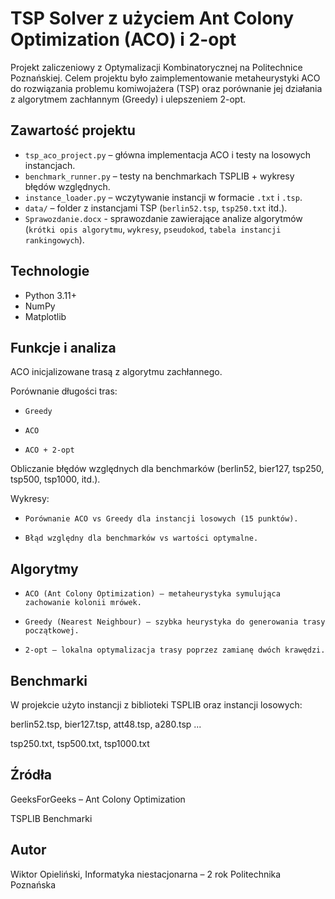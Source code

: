 # TSP Solver z użyciem Ant Colony Optimization (ACO) i 2-opt

Projekt zaliczeniowy z Optymalizacji Kombinatorycznej na Politechnice Poznańskiej. Celem projektu było zaimplementowanie metaheurystyki ACO do rozwiązania problemu komiwojażera (TSP) oraz porównanie jej działania z algorytmem zachłannym (Greedy) i ulepszeniem 2-opt.

## Zawartość projektu

- `tsp_aco_project.py` – główna implementacja ACO i testy na losowych instancjach.
- `benchmark_runner.py` – testy na benchmarkach TSPLIB + wykresy błędów względnych.
- `instance_loader.py` – wczytywanie instancji w formacie `.txt` i `.tsp`.
- `data/` – folder z instancjami TSP (`berlin52.tsp`, `tsp250.txt` itd.).
- `Sprawozdanie.docx` - sprawozdanie zawierające analize algorytmów (`krótki opis algorytmu`, `wykresy`, `pseudokod`, `tabela instancji rankingowych`).

## Technologie

- Python 3.11+
- NumPy
- Matplotlib

## Funkcje i analiza

ACO inicjalizowane trasą z algorytmu zachłannego.

Porównanie długości tras:

- `Greedy`

- `ACO`

- `ACO + 2-opt`

Obliczanie błędów względnych dla benchmarków (berlin52, bier127, tsp250, tsp500, tsp1000, itd.).

Wykresy:

- `Porównanie ACO vs Greedy dla instancji losowych (15 punktów).`

- `Błąd względny dla benchmarków vs wartości optymalne.`

## Algorytmy

- `ACO (Ant Colony Optimization) – metaheurystyka symulująca zachowanie kolonii mrówek.`

- `Greedy (Nearest Neighbour) – szybka heurystyka do generowania trasy początkowej.`

- `2-opt – lokalna optymalizacja trasy poprzez zamianę dwóch krawędzi.`

## Benchmarki

W projekcie użyto instancji z biblioteki TSPLIB oraz instancji losowych:

berlin52.tsp, bier127.tsp, att48.tsp, a280.tsp ...

tsp250.txt, tsp500.txt, tsp1000.txt

## Źródła

GeeksForGeeks – Ant Colony Optimization

TSPLIB Benchmarki

## Autor

Wiktor Opieliński, Informatyka niestacjonarna – 2 rok
Politechnika Poznańska
